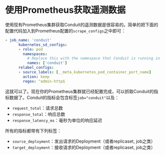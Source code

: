 # 使用Prometheus获取遥测数据

使用现有Prometheus集群获取Conduit的遥测数据是很容易的。简单的把下面的配置代码加入到Prometheus配置的`scrape_configs`之中即可：

~~~yaml
- job_name: 'conduit'
      kubernetes_sd_configs:
      - role: pod
        namespaces:
          # Replace this with the namespace that Conduit is running in
          names: ['conduit']
      relabel_configs:
      - source_labels: [__meta_kubernetes_pod_container_port_name]
        action: keep
        regex: ^admin-http$
~~~

这就可以了。现在你的Prometheus集群就已经配置完成，可以抓取Conduit的指标数据了。Conduit的指标会包含标签`job="conduit"`以及：

- `request_total`：请求总数
- `response_total`：响应总数
- `response_latency_ms`：毫秒为单位的响应延迟

所有的指标都带有下列标签：

- `source_deployment`：发出请求的Deployment（或者replicaset, job之类）
- `target_deployment`：接收请求的Deployment（或者replicaset, job之类）
